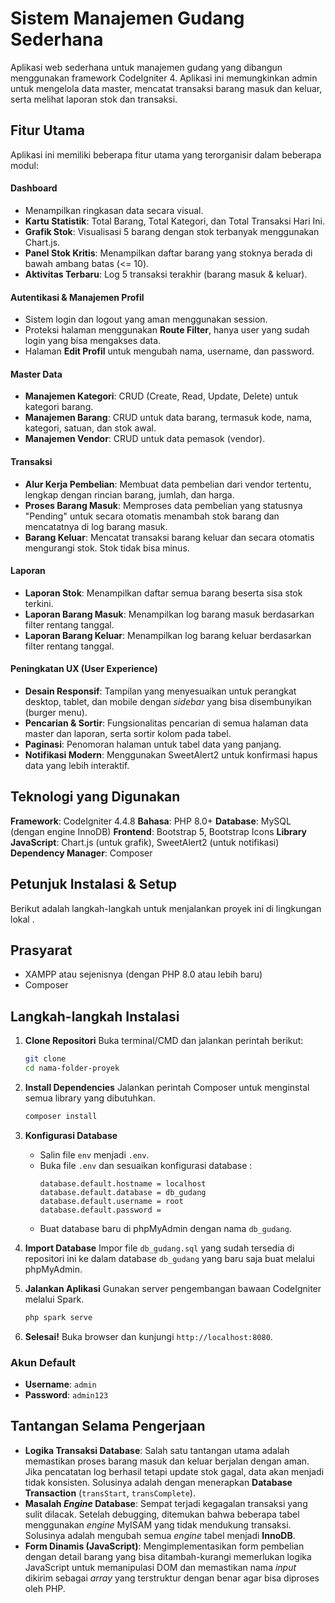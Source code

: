 # Sistem Manajemen Gudang Sederhana

Aplikasi web sederhana untuk manajemen gudang yang dibangun menggunakan framework CodeIgniter 4. Aplikasi ini memungkinkan admin untuk mengelola data master, mencatat transaksi barang masuk dan keluar, serta melihat laporan stok dan transaksi.

## Fitur Utama

Aplikasi ini memiliki beberapa fitur utama yang terorganisir dalam beberapa modul:

#### **Dashboard**
* Menampilkan ringkasan data secara visual.
* **Kartu Statistik**: Total Barang, Total Kategori, dan Total Transaksi Hari Ini.
* **Grafik Stok**: Visualisasi 5 barang dengan stok terbanyak menggunakan Chart.js.
* **Panel Stok Kritis**: Menampilkan daftar barang yang stoknya berada di bawah ambang batas (<= 10).
* **Aktivitas Terbaru**: Log 5 transaksi terakhir (barang masuk & keluar).

#### **Autentikasi & Manajemen Profil**
* Sistem login dan logout yang aman menggunakan session.
* Proteksi halaman menggunakan **Route Filter**, hanya user yang sudah login yang bisa mengakses data.
* Halaman **Edit Profil** untuk mengubah nama, username, dan password.

#### **Master Data**
* **Manajemen Kategori**: CRUD (Create, Read, Update, Delete) untuk kategori barang.
* **Manajemen Barang**: CRUD untuk data barang, termasuk kode, nama, kategori, satuan, dan stok awal.
* **Manajemen Vendor**: CRUD untuk data pemasok (vendor).

#### **Transaksi**
* **Alur Kerja Pembelian**: Membuat data pembelian dari vendor tertentu, lengkap dengan rincian barang, jumlah, dan harga.
* **Proses Barang Masuk**: Memproses data pembelian yang statusnya "Pending" untuk secara otomatis menambah stok barang dan mencatatnya di log barang masuk.
* **Barang Keluar**: Mencatat transaksi barang keluar dan secara otomatis mengurangi stok. Stok tidak bisa minus.

#### **Laporan**
* **Laporan Stok**: Menampilkan daftar semua barang beserta sisa stok terkini.
* **Laporan Barang Masuk**: Menampilkan log barang masuk berdasarkan filter rentang tanggal.
* **Laporan Barang Keluar**: Menampilkan log barang keluar berdasarkan filter rentang tanggal.

#### **Peningkatan UX (User Experience)**
* **Desain Responsif**: Tampilan yang menyesuaikan untuk perangkat desktop, tablet, dan mobile dengan *sidebar* yang bisa disembunyikan (burger menu).
* **Pencarian & Sortir**: Fungsionalitas pencarian di semua halaman data master dan laporan, serta sortir kolom pada tabel.
* **Paginasi**: Penomoran halaman untuk tabel data yang panjang.
* **Notifikasi Modern**: Menggunakan SweetAlert2 untuk konfirmasi hapus data yang lebih interaktif.


## Teknologi yang Digunakan

**Framework**: CodeIgniter 4.4.8
**Bahasa**: PHP 8.0+
**Database**: MySQL (dengan engine InnoDB)
**Frontend**: Bootstrap 5, Bootstrap Icons
**Library JavaScript**: Chart.js (untuk grafik), SweetAlert2 (untuk notifikasi)
**Dependency Manager**: Composer

## Petunjuk Instalasi & Setup

Berikut adalah langkah-langkah untuk menjalankan proyek ini di lingkungan lokal  .

## Prasyarat
* XAMPP atau sejenisnya (dengan PHP 8.0 atau lebih baru)
* Composer

## **Langkah-langkah Instalasi**

1.  **Clone Repositori**
    Buka terminal/CMD dan jalankan perintah berikut:
    ```bash
    git clone 
    cd nama-folder-proyek
    ```

2.  **Install Dependencies**
    Jalankan perintah Composer untuk menginstal semua library yang dibutuhkan.
    ```bash
    composer install
    ```

3.  **Konfigurasi Database**
    * Salin file `env` menjadi `.env`.
    * Buka file `.env` dan sesuaikan konfigurasi database  :
        ```env
        database.default.hostname = localhost
        database.default.database = db_gudang
        database.default.username = root
        database.default.password = 
        ```
    * Buat database baru di phpMyAdmin dengan nama `db_gudang`.

4.  **Import Database**
    Impor file `db_gudang.sql` yang sudah tersedia di repositori ini ke dalam database `db_gudang` yang baru saja  buat melalui phpMyAdmin.

5.  **Jalankan Aplikasi**
    Gunakan server pengembangan bawaan CodeIgniter melalui Spark.
    ```bash
    php spark serve
    ```

6.  **Selesai!**
    Buka browser dan kunjungi `http://localhost:8080`.

### **Akun Default**
* **Username**: `admin`
* **Password**: `admin123`

## Tantangan Selama Pengerjaan

* **Logika Transaksi Database**: Salah satu tantangan utama adalah memastikan proses barang masuk dan keluar berjalan dengan aman. Jika pencatatan log berhasil tetapi update stok gagal, data akan menjadi tidak konsisten. Solusinya adalah dengan menerapkan **Database Transaction** (`transStart`, `transComplete`).
* **Masalah *Engine* Database**: Sempat terjadi kegagalan transaksi yang sulit dilacak. Setelah debugging, ditemukan bahwa beberapa tabel menggunakan *engine* MyISAM yang tidak mendukung transaksi. Solusinya adalah mengubah semua *engine* tabel menjadi **InnoDB**.
* **Form Dinamis (JavaScript)**: Mengimplementasikan form pembelian dengan detail barang yang bisa ditambah-kurangi memerlukan logika JavaScript untuk memanipulasi DOM dan memastikan nama *input* dikirim sebagai *array* yang terstruktur dengan benar agar bisa diproses oleh PHP.
